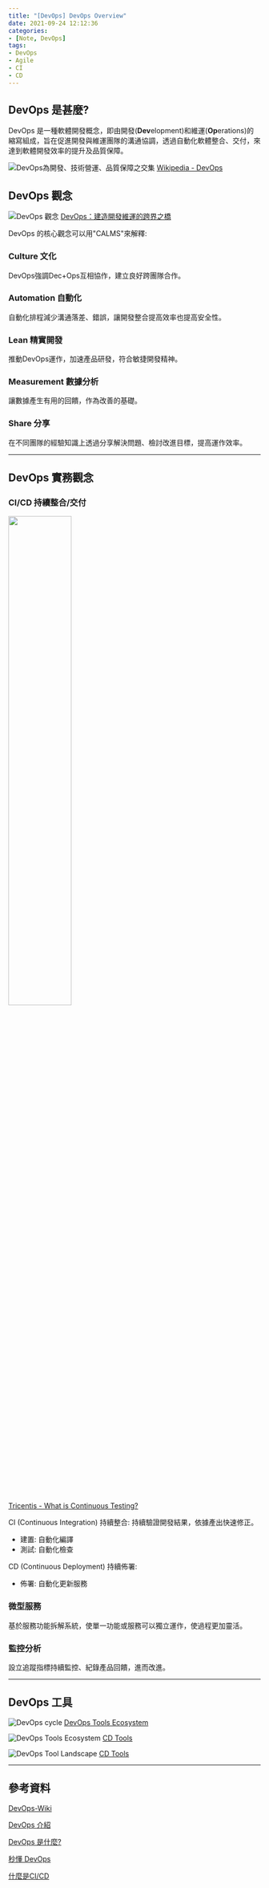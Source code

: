 ```yaml
---
title: "[DevOps] DevOps Overview"
date: 2021-09-24 12:12:36
categories:
- [Note, DevOps]
tags:
- DevOps
- Agile
- CI
- CD
---
```


## DevOps 是甚麼?

DevOps 是一種軟體開發概念，即由開發(**Dev**elopment)和維運(**Op**erations)的縮寫組成，旨在促進開發與維運團隊的溝通協調，透過自動化軟體整合、交付，來達到軟體開發效率的提升及品質保障。

<!-- more -->


![DevOps為開發、技術營運、品質保障之交集](https://upload.wikimedia.org/wikipedia/commons/thumb/b/b5/Devops.svg/220px-Devops.svg.png)
[Wikipedia - DevOps](https://zh.wikipedia.org/wiki/DevOps)

## DevOps 觀念

![DevOps 觀念](https://image.slidesharecdn.com/devops-161102143628/95/devops-49-638.jpg?cb=1478098131)
[DevOps：建造開發維運的跨界之橋](https://www.slideshare.net/warfan/devops-53161280)


DevOps 的核心觀念可以用"CALMS"來解釋:

### **C**ulture 文化

DevOps強調Dec+Ops互相協作，建立良好跨團隊合作。

### **A**utomation 自動化

自動化排程減少溝通落差、錯誤，讓開發整合提高效率也提高安全性。

### **L**ean 精實開發

推動DevOps運作，加速產品研發，符合敏捷開發精神。

### **M**easurement 數據分析

讓數據產生有用的回饋，作為改善的基礎。

### **S**hare 分享

在不同團隊的經驗知識上透過分享解決問題、檢討改進目標，提高運作效率。

---

## DevOps 實務觀念

### CI/CD 持續整合/交付

<img src="https://www.tricentis.com/wp-content/uploads/2019/01/DevOps-cycle-Extended.png" width="50%" height="50%">

[Tricentis - What is Continuous Testing?](https://www.tricentis.com/products/what-is-continuous-testing/)


CI (Continuous Integration) 持續整合:
持續驗證開發結果，依據產出快速修正。
- 建置: 自動化編譯
- 測試: 自動化檢查

CD (Continuous Deployment) 持續佈署:
- 佈署: 自動化更新服務

### 微型服務

基於服務功能拆解系統，使單一功能或服務可以獨立運作，使過程更加靈活。

### 監控分析

設立追蹤指標持續監控、紀錄產品回饋，進而改進。

---

## DevOps 工具


![DevOps cycle](https://cdn2.hubspot.net/hubfs/208250/social-suggested-images/DevOps-Infographic-v1.4%20690x690-1.png)
[DevOps Tools Ecosystem](https://dzone.com/articles/the-ultimate-devops-tools-ecosystem-tutorial-part-5#)

![DevOps Tools Ecosystem](https://lh3.googleusercontent.com/a38m7q5sAgrhHCtnXKYkTi0pJWnSPgQk9IEkkzP-2Xk0n_9GZEFZvl9j4DL1WZ43vidyr0WtffPxvFNZVDD0b2jpFrSL4vbZZp1a_qNL1dYSsg_tqzidoKFgSx8O08fmYWwrwKMY)
[CD Tools](https://harness.io/blog/continuous-delivery-tools/)

![DevOps Tool Landscape](http://www.jamesbowman.me/post/cdlandscape/ContinuousDeliveryToolLandscape-fullsize.jpeg)
[CD Tools](http://www.jamesbowman.me/post/continuous-delivery-tool-landscape/)


---

## 參考資料

[DevOps-Wiki](https://en.wikipedia.org/wiki/DevOps)

[DevOps 介紹](https://www.cakeresume.com/resources/what-is-devops?locale=zh-TW)

[DevOps 是什麼?](https://blog.cloud-ace.tw/google-cloud-platform/what-is-devops-how-google-use-sre/)

[秒懂 DevOps](https://progressbar.tw/posts/109)

[什麼是CI/CD](https://ithelp.ithome.com.tw/articles/10219083)

